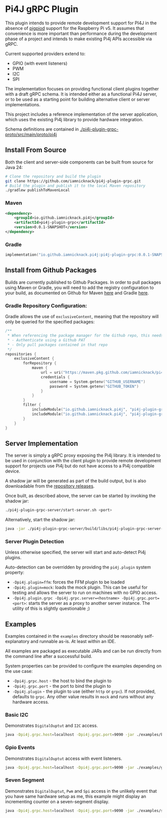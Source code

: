 # Pi4J gRPC Plugin

This plugin intends to provide remote development support for PI4J in the absence of 
[pigpiod](https://abyz.me.uk/rpi/pigpio/pigpiod.html) support for the Raspberry Pi v5. It assumes that convenience 
is more important than performance during the development phase of a project and intends to make existing Pi4j APIs 
accessible via gRPC.

Current supported providers extend to:

* GPIO (with event listeners)
* PWM
* I2C
* SPI

The implementation focuses on providing functional client plugins together with a draft  gRPC schema. 
It is intended either as a functional Pi4J server, or to be used as a starting point for building alternative 
client or server implementations. 

This project includes a reference implementation of the server application, which uses the existing Pi4j 
library to provide hardware integration.

Schema definitions are contained in
[./pi4j-plugin-grpc-proto/src/main/proto/pi4j](./pi4j-grpc/pi4j-plugin-grpc-proto/src/main/proto/pi4j)


## Install From Source

Both the client and server-side components can be built from source for Java 24:

```bash
# Clone the repository and build the plugin
git clone https://github.com/iamnicknack/pi4j-plugin-grpc.git
# Build the plugin and publish it to the local Maven repository
./gradlew publishToMavenLocal   
```

### Maven

```xml
<dependency>
    <groupId>io.github.iamnicknack.pi4j</groupId>
    <artifactId>pi4j-plugin-grpc</artifactId>
    <version>0.0.1-SNAPSHOT</version>
</dependency>
```

### Gradle

```kotlin
implementation("io.github.iamnicknack.pi4j:pi4j-plugin-grpc:0.0.1-SNAPSHOT")
```

## Install from Github Packages

Builds are currently published to Github Packages. In order to pull packages using Maven or Gradle, you will need
to add the registry configuration to your build,
as documented on Github for Maven [here](https://docs.github.com/en/packages/working-with-a-github-packages-registry/working-with-the-apache-maven-registry)
and Gradle [here](https://docs.github.com/en/packages/working-with-a-github-packages-registry/working-with-the-gradle-registry#using-a-published-package).

### Gradle Repository Configuration:

Gradle allows the use of `exclusiveContent`, meaning that the repository will only be queried for the specified
packages:

```kotlin
/**
 * When referencing the package manager for the Github repo, this needs to be configured to:
 * - Authenticate using a Github PAT
 * - Only pull packages contained in that repo
 */
repositories {
    exclusiveContent {
        forRepository {
            maven {
                url = uri("https://maven.pkg.github.com/iamnicknack/pi4j-grpc-plugin")
                credentials {
                    username = System.getenv("GITHUB_USERNAME")
                    password = System.getenv("GITHUB_TOKEN")
                }
            }
        }
        filter {
            includeModule("io.github.iamnicknack.pi4j", "pi4j-plugin-grpc")
            includeModule("io.github.iamnicknack.pi4j", "pi4j-plugin-grpc-server")
        }
    }
}
```

## Server Implementation

The server is simply a gRPC proxy exposing the Pi4j library. It is intended to be used in conjunction with the client
plugin to provide remote development support for projects use Pi4j but do not have access to a Pi4j compatible device.

A shadow jar will be generated as part of the build output, but is also downloadable from the 
[repository releases](https://github.com/IAmNickNack/pi4j-plugin-grpc/releases). 

Once built, as described above, the server can be started by invoking the shadow jar:

```bash
./pi4j-plugin-grpc-server/start-server.sh <port>
```

Alternatively, start the shadow jar:

```bash
java -jar ./pi4j-plugin-grpc-server/build/libs/pi4j-plugin-grpc-server-all.jar
```

### Server Plugin Detection

Unless otherwise specified, the server will start and auto-detect Pi4j plugins. 

Auto-detection can be overridden by providing the `pi4j.plugin` system property:

* `-Dpi4j.plugin=ffm`: forces the FFM plugin to be loaded
* `-Dpi4j.plugin=mock`: loads the mock plugin. This can be useful for testing and allows the server to run on machines
with no GPIO access.
* `-Dpi4j.plugin.grpc -Dpi4j.grpc.server=<hostname> -Dpi4j.grpc.port=<port>`: starts the server as a proxy to another
server instance. The utility of this is slightly questionable ;)

## Examples

Examples contained in the `examples` directory should be reasonably self-explanatory and runnable as-is. 
At least within an IDE.

All examples are packaged as executable JARs and can be run directly from the command line after a successful build.

System properties can be provided to configure the examples depending on the use case:

* `-Dpi4j.grpc.host` - the host to bind the plugin to
* `-Dpi4j.grpc.port` - the port to bind the plugin to
* `-Dpi4j.plugin` - the plugin to use (either `http` or `grpc`). If not provided, defaults to `grpc`. 
Any other value results in `mock` and runs without any hardware access.

### Basic I2C

Demonstrates `DigitalOuptut` and `I2C` access.

```bash
java -Dpi4j.grpc.host=localhost -Dpi4j.grpc.port=9090 -jar ./examples/basic-i2c/build/libs/basic-i2c-all.jar
```

### Gpio Events

Demonstrates `DigitalOuptut` access with event listeners.

```bash
java -Dpi4j.grpc.host=localhost -Dpi4j.grpc.port=9090 -jar ./examples/gpio-events/build/libs/gpio-events-all.jar
```

### Seven Segment

Demonstrates `DigitalOuptut`, `Pwm` and `Spi` access in the unlikely event that you have same hardware setup as me, 
this example might display an incrementing counter on a seven-segment display.

```bash
java -Dpi4j.grpc.host=localhost -Dpi4j.grpc.port=9090 -jar ./examples/seven-segment/build/libs/seven-segment-all.jar
```
